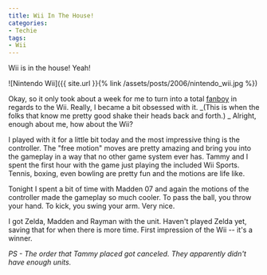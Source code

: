 ```yaml
---
title: Wii In The House!
categories:
- Techie
tags:
- Wii
---
```


Wii is in the house! Yeah!


![Nintendo Wii]({{ site.url }}{% link /assets/posts/2006/nintendo_wii.jpg %})

Okay, so it only took about a week for me to turn into a total [fanboy](http://en.wikipedia.org/wiki/Fanboy) in regards to the Wii. Really, I became a bit obsessed with it. _(This is when the folks that know me pretty good shake their heads back and forth.)  _ Alright, enough about me, how about the Wii?

I played with it for a little bit today and the most impressive thing is the controller. The "free motion" moves are pretty amazing and bring you into the gameplay in a way that no other game system ever has. Tammy and I spent the first hour with the game just playing the included Wii Sports. Tennis, boxing, even bowling are pretty fun and the motions are life like.

Tonight I spent a bit of time with Madden 07 and again the motions of the controller made the gameplay so much cooler. To pass the ball, you throw your hand. To kick, you swing your arm. Very nice.

I got Zelda, Madden and Rayman with the unit. Haven't played Zelda yet, saving that for when there is more time. First impression of the Wii -- it's a winner.

_PS - The order that Tammy placed got canceled. They apparently didn't have enough units._
